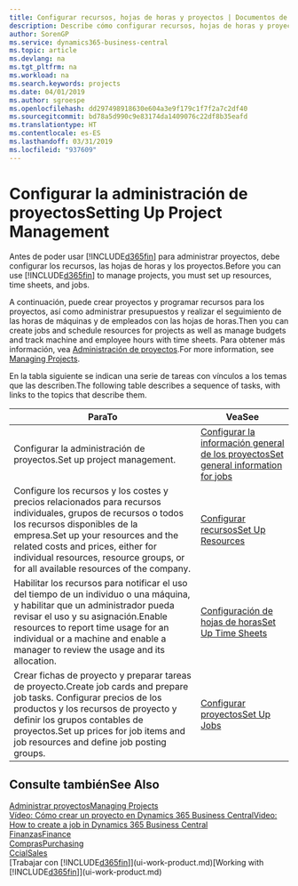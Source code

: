 ```yaml
---
title: Configurar recursos, hojas de horas y proyectos | Documentos de Microsoft
description: Describe cómo configurar recursos, hojas de horas y proyectos para administrar proyectos.
author: SorenGP
ms.service: dynamics365-business-central
ms.topic: article
ms.devlang: na
ms.tgt_pltfrm: na
ms.workload: na
ms.search.keywords: projects
ms.date: 04/01/2019
ms.author: sgroespe
ms.openlocfilehash: dd297498918630e604a3e9f179c1f7f2a7c2df40
ms.sourcegitcommit: bd78a5d990c9e83174da1409076c22df8b35eafd
ms.translationtype: HT
ms.contentlocale: es-ES
ms.lasthandoff: 03/31/2019
ms.locfileid: "937609"
---
```

# <a name="setting-up-project-management"></a><span data-ttu-id="2ab19-103">Configurar la administración de proyectos</span><span class="sxs-lookup"><span data-stu-id="2ab19-103">Setting Up Project Management</span></span>
<span data-ttu-id="2ab19-104">Antes de poder usar [!INCLUDE[d365fin](includes/d365fin_md.md)] para administrar proyectos, debe configurar los recursos, las hojas de horas y los proyectos.</span><span class="sxs-lookup"><span data-stu-id="2ab19-104">Before you can use [!INCLUDE[d365fin](includes/d365fin_md.md)] to manage projects, you must set up resources, time sheets, and jobs.</span></span>

<span data-ttu-id="2ab19-105">A continuación, puede crear proyectos y programar recursos para los proyectos, así como administrar presupuestos y realizar el seguimiento de las horas de máquinas y de empleados con las hojas de horas.</span><span class="sxs-lookup"><span data-stu-id="2ab19-105">Then you can create jobs and schedule resources for projects as well as manage budgets and track machine and employee hours with time sheets.</span></span> <span data-ttu-id="2ab19-106">Para obtener más información, vea [Administración de proyectos](projects-manage-projects.md).</span><span class="sxs-lookup"><span data-stu-id="2ab19-106">For more information, see [Managing Projects](projects-manage-projects.md).</span></span>  

<span data-ttu-id="2ab19-107">En la tabla siguiente se indican una serie de tareas con vínculos a los temas que las describen.</span><span class="sxs-lookup"><span data-stu-id="2ab19-107">The following table describes a sequence of tasks, with links to the topics that describe them.</span></span>

| <span data-ttu-id="2ab19-108">Para</span><span class="sxs-lookup"><span data-stu-id="2ab19-108">To</span></span> | <span data-ttu-id="2ab19-109">Vea</span><span class="sxs-lookup"><span data-stu-id="2ab19-109">See</span></span> |
| --- | --- |
| <span data-ttu-id="2ab19-110">Configurar la administración de proyectos.</span><span class="sxs-lookup"><span data-stu-id="2ab19-110">Set up project management.</span></span>|[<span data-ttu-id="2ab19-111">Configurar la información general de los proyectos</span><span class="sxs-lookup"><span data-stu-id="2ab19-111">Set general information for jobs</span></span>](projects-how-setup-jobs.md#to-set-general-information-for-jobs)|
| <span data-ttu-id="2ab19-112">Configure los recursos y los costes y precios relacionados para recursos individuales, grupos de recursos o todos los recursos disponibles de la empresa.</span><span class="sxs-lookup"><span data-stu-id="2ab19-112">Set up your resources and the related costs and prices, either for individual resources, resource groups, or for all available resources of the company.</span></span> |[<span data-ttu-id="2ab19-113">Configurar recursos</span><span class="sxs-lookup"><span data-stu-id="2ab19-113">Set Up Resources</span></span>](projects-how-setup-resources.md) |
| <span data-ttu-id="2ab19-114">Habilitar los recursos para notificar el uso del tiempo de un individuo o una máquina, y habilitar que un administrador pueda revisar el uso y su asignación.</span><span class="sxs-lookup"><span data-stu-id="2ab19-114">Enable resources to report time usage for an individual or a machine and enable a manager to review the usage and its allocation.</span></span> |[<span data-ttu-id="2ab19-115">Configuración de hojas de horas</span><span class="sxs-lookup"><span data-stu-id="2ab19-115">Set Up Time Sheets</span></span>](projects-how-setup-time-sheets.md) |
| <span data-ttu-id="2ab19-116">Crear fichas de proyecto y preparar tareas de proyecto.</span><span class="sxs-lookup"><span data-stu-id="2ab19-116">Create job cards and prepare job tasks.</span></span> <span data-ttu-id="2ab19-117">Configurar precios de los productos y los recursos de proyecto y definir los grupos contables de proyectos.</span><span class="sxs-lookup"><span data-stu-id="2ab19-117">Set up prices for job items and job resources and define job posting groups.</span></span> |[<span data-ttu-id="2ab19-118">Configurar proyectos</span><span class="sxs-lookup"><span data-stu-id="2ab19-118">Set Up Jobs</span></span>](projects-how-setup-jobs.md) |

## <a name="see-also"></a><span data-ttu-id="2ab19-119">Consulte también</span><span class="sxs-lookup"><span data-stu-id="2ab19-119">See Also</span></span>

[<span data-ttu-id="2ab19-120">Administrar proyectos</span><span class="sxs-lookup"><span data-stu-id="2ab19-120">Managing Projects</span></span>](projects-manage-projects.md)  
[<span data-ttu-id="2ab19-121">Vídeo: Cómo crear un proyecto en Dynamics 365 Business Central</span><span class="sxs-lookup"><span data-stu-id="2ab19-121">Video: How to create a job in Dynamics 365 Business Central</span></span>](https://www.youtube.com/watch?v=VqaPWr7BWmw)  
[<span data-ttu-id="2ab19-122">Finanzas</span><span class="sxs-lookup"><span data-stu-id="2ab19-122">Finance</span></span>](finance.md)  
[<span data-ttu-id="2ab19-123">Compras</span><span class="sxs-lookup"><span data-stu-id="2ab19-123">Purchasing</span></span>](purchasing-manage-purchasing.md)  
[<span data-ttu-id="2ab19-124">Ccial</span><span class="sxs-lookup"><span data-stu-id="2ab19-124">Sales</span></span>](sales-manage-sales.md)  
<span data-ttu-id="2ab19-125">[Trabajar con [!INCLUDE[d365fin](includes/d365fin_md.md)]](ui-work-product.md)</span><span class="sxs-lookup"><span data-stu-id="2ab19-125">[Working with [!INCLUDE[d365fin](includes/d365fin_md.md)]](ui-work-product.md)</span></span>  

